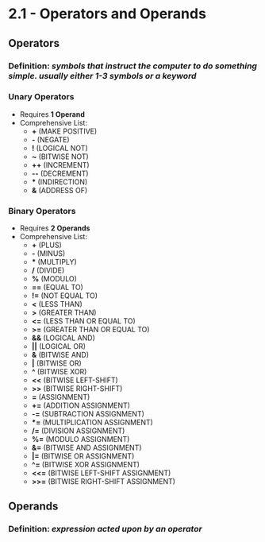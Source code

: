 # 2.1 - Operators and Operands

## Operators

### Definition: *symbols that instruct the computer to do something simple. usually either 1-3 symbols or a keyword*

### Unary Operators

- Requires **1 Operand**
- Comprehensive List:
	- **+** (MAKE POSITIVE)
	- **-** (NEGATE)
	- **!** (LOGICAL NOT)
	- **~** (BITWISE NOT)
	- **++** (INCREMENT)
	- **--** (DECREMENT)
	- **\*** (INDIRECTION)
	- **&** (ADDRESS OF)

### Binary Operators

- Requires **2 Operands**
- Comprehensive List:
	- **+** (PLUS)
	- **-** (MINUS)
	- **\*** (MULTIPLY)
	- **/** (DIVIDE)
	- **%** (MODULO)
	- **==** (EQUAL TO)
	- **!=** (NOT EQUAL TO)
	- **<** (LESS THAN)
	- **>** (GREATER THAN)
	- **<=** (LESS THAN OR EQUAL TO)
	- **>=** (GREATER THAN OR EQUAL TO)
	- **&&** (LOGICAL AND)
	- **||** (LOGICAL OR)
	- **&** (BITWISE AND)
	- **|** (BITWISE OR)
	- **^** (BITWISE XOR)
	- **<<** (BITWISE LEFT-SHIFT)
	- **>>** (BITWISE RIGHT-SHIFT)
	- **=** (ASSIGNMENT)
	- **+=** (ADDITION ASSIGNMENT)
	- **-=** (SUBTRACTION ASSIGNMENT)
	- **\*=** (MULTIPLICATION ASSIGNMENT)
	- **/=** (DIVISION ASSIGNMENT)
	- **%=** (MODULO ASSIGNMENT)
	- **&=** (BITWISE AND ASSIGNMENT)
	- **|=** (BITWISE OR ASSIGNMENT)
	- **^=** (BITWISE XOR ASSIGNMENT)
	- **<<=** (BITWISE LEFT-SHIFT ASSIGNMENT)
	- **>>=** (BITWISE RIGHT-SHIFT ASSIGNMENT)

## Operands

### Definition: *expression acted upon by an operator*

